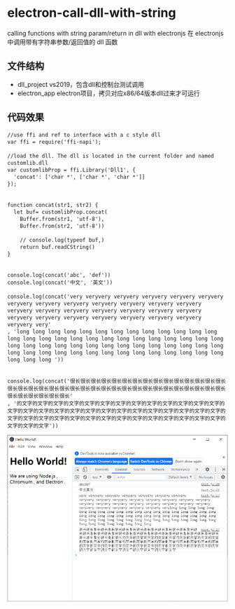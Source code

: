 # electron-call-dll-with-string

calling functions with string param/return in dll with electronjs 
在 electronjs 中调用带有字符串参数/返回值的 dll 函数


## 文件结构

- dll_project vs2019，包含dll和控制台测试调用
- electron_app electron项目，拷贝对应x86/64版本dll过来才可运行

## 代码效果
```
//use ffi and ref to interface with a c style dll
var ffi = require('ffi-napi');

//load the dll. The dll is located in the current folder and named customlib.dll
var customlibProp = ffi.Library('Dll1', {
  'concat': ['char *', ['char *', 'char *']]
});


function concat(str1, str2) {
  let buf= customlibProp.concat(
    Buffer.from(str1, 'utf-8'),
    Buffer.from(str2, 'utf-8'))

    // console.log(typeof buf,)
    return buf.readCString()
}


console.log(concat('abc', 'def'))
console.log(concat('中文', '英文'))

console.log(concat('very veryvery veryvery veryvery veryvery veryvery veryvery veryvery veryvery veryvery veryvery veryvery veryvery veryvery veryvery veryvery veryvery veryvery veryvery veryvery veryvery veryvery veryvery veryvery veryvery veryvery veryvery veryvery very'
, 'long long long long long long long long long long long long long long long long long long long long long long long long long long long long long long long long long long long long long long long long long long long long long long long long long long long long long long long long long long '))


console.log(concat('很长很长很长很长很长很长很长很长很长很长很长很长很长很长很长很长很长很长很长很长很长很长很长很长很长很长很长很长很长很长很长很长很长很长很长很长很长很长很长很长很长很长'
, '的文字的文字的文字的文字的文字的文字的文字的文字的文字的文字的文字的文字的文字的文字的文字的文字的文字的文字的文字的文字的文字的文字的文字的文字的文字的文字的文字的文字的文字的文字的文字的文字的文字的文字的文字的文字的文字的文字的文字的文字的文字的文字的文字的文字'))
```
![screenshot](./screenshot.png)